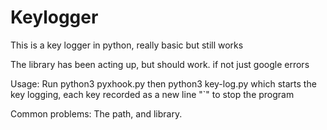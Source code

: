 # Keylogger
This is a key logger in python, really basic but still works

The library has been acting up, but should work. if not just google errors

Usage:
Run python3 pyxhook.py
then python3 key-log.py which starts the key logging, each key recorded as a new line
"`" to stop the program

Common problems:
 The path, and library.
